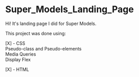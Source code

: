 # Super_Models_Landing_Page
Hi! It's landing page I did for Super Models. 

This project was done using:<br>

[X] - CSS<br>
Pseudo-class and Pseudo-elements<br>
Media Queries<br>
Display Flex<br>

[X] - HTML
